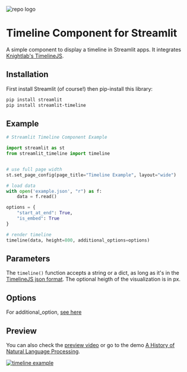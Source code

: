 ![repo logo](https://github.com/innerdoc/streamlit-timeline/raw/main/component-logo.png)

# Timeline Component for Streamlit

A simple component to display a timeline in Streamlit apps. It integrates [Knightlab's TimelineJS](https://timeline.knightlab.com).


## Installation

First install Streamlit (of course!) then pip-install this library:

```bash
pip install streamlit
pip install streamlit-timeline
```


## Example

```python
# Streamlit Timeline Component Example

import streamlit as st
from streamlit_timeline import timeline


# use full page width
st.set_page_config(page_title="Timeline Example", layout="wide")

# load data
with open('example.json', "r") as f:
    data = f.read()

options = {
    "start_at_end": True,
    "is_embed": True
}

# render timeline
timeline(data, height=800, additional_options=options)
```


## Parameters

The `timeline()` function accepts a string or a dict, as long as it's in the [TimelineJS json format](https://timeline.knightlab.com/docs/json-format.html). The optional heigth of the visualization is in px.

## Options

For additional_option, [see here](https://github.com/NUKnightLab/TimelineJS#config-options)



## Preview
You can also check the [preview video](https://www.youtube.com/embed/N61ed-XvPR4) or go to the demo [A History of Natural Language Processing](https://github.com/innerdoc/nlp-history-timeline).

[![timeline example](https://github.com/innerdoc/streamlit-timeline/raw/main/example.png)](https://www.youtube.com/embed/N61ed-XvPR4)
